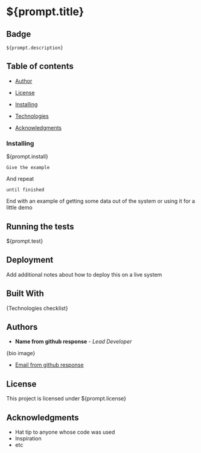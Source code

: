 # ${prompt.title}

## Badge


```
${prompt.description}
```

## Table of contents

- [Author](#Authors)

- [License](#License)
  
- [Installing](#Installing)
 
- [Technologies](#Built-with)

- [Acknowledgments](#Acknowledgments)
  


### Installing

${prompt.install}

```
Give the example
```

And repeat

```
until finished
```

End with an example of getting some data out of the system or using it for a little demo

## Running the tests

${prompt.test}



## Deployment

Add additional notes about how to deploy this on a live system

## Built With

{Technologies checklist}




## Authors

* **Name from github response** - *Lead Developer* 


{bio image}


- [Email from github response](Email)





## License

This project is licensed under ${prompt.license}

## Acknowledgments

* Hat tip to anyone whose code was used
* Inspiration
* etc